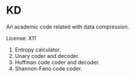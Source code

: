 # KD
An academic code related with data compression.


License: X11


1. Entropy calculator.
2. Unary coder and decoder.
3. Huffman code coder and decoder.
4. Shannon-Fano code coder.
